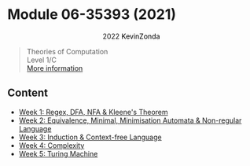 # Module 06-35393 (2021)

<center>
<span>2022</span>
<a style="text-decoration:none; color: black;" href="https://github.com/KevinZonda">KevinZonda</a>
</center>

> Theories of Computation  
> Level 1/C  
> [More information](https://www.cs.bham.ac.uk/internal/modules/2021/06-34252/)

## Content

- [Week 1: Regex, DFA, NFA & Kleene's Theorem](note/Week1.md)
- [Week 2: Equivalence, Minimal, Minimisation Automata & Non-regular Language](note/Week2.md)
- [Week 3: Induction & Context-free Language](note/Week3.md)
- [Week 4: Complexity](note/Week4.md)
- [Week 5: Turing Machine](note/Week5.md)
